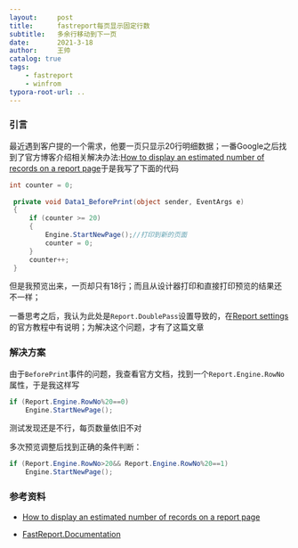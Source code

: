 ```yaml
---
layout:     post
title:      fastreport每页显示固定行数
subtitle:   多余行移动到下一页
date:       2021-3-18
author:     王帅
catalog: true
tags:
    - fastreport
    - winfrom
typora-root-url: ..
---
```


### 引言
最近遇到客户提的一个需求，他要一页只显示20行明细数据；一番Google之后找到了官方博客介绍相关解决办法:[How to display an estimated number of records on a report page](https://www.fast-report.com/en/blog/148/show/)于是我写了下面的代码

```c#
int counter = 0;
 
 private void Data1_BeforePrint(object sender, EventArgs e)
 {
     if (counter >= 20)
     {
         Engine.StartNewPage();//打印到新的页面
         counter = 0;
     }
     counter++;
 }
```

但是我预览出来，一页却只有18行；而且从设计器打印和直接打印预览的结果还不一样；

一番思考之后，我认为此处是`Report.DoublePass`设置导致的，在[Report settings](https://www.fast-report.com/documentation/UserMan/index.html?report_options.htm)的官方教程中有说明；为解决这个问题，才有了这篇文章

### 解决方案

由于`BeforePrint`事件的问题，我查看官方文档，找到一个`Report.Engine.RowNo`属性，于是我这样写

```c#
if (Report.Engine.RowNo%20==0)
    Engine.StartNewPage();
```

测试发现还是不行，每页数量依旧不对

多次预览调整后找到正确的条件判断：

```c#
if (Report.Engine.RowNo>20&& Report.Engine.RowNo%20==1)
    Engine.StartNewPage();
```

### 参考资料

* [How to display an estimated number of records on a report page](https://www.fast-report.com/en/blog/148/show/)

* [FastReport.Documentation](https://fastreports.github.io/FastReport.Documentation/ClassReference/api/FastReport.Engine.ReportEngine.html)